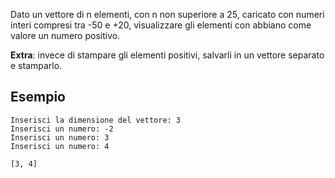 Dato un vettore di n elementi, con n non superiore a 25, caricato con numeri interi compresi tra -50 e +20, visualizzare gli elementi con abbiano come valore un numero positivo.

**Extra**: invece di stampare gli elementi positivi, salvarli in un vettore separato e stamparlo.

## Esempio
```text
Inserisci la dimensione del vettore: 3
Inserisci un numero: -2
Inserisci un numero: 3
Inserisci un numero: 4

[3, 4]
```
